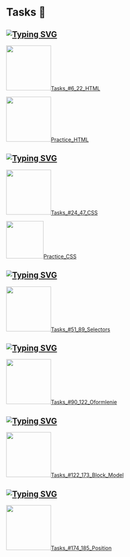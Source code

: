 <h1 aligin=left>Tasks 🦋</h1>
<h2> <a href="https://git.io/typing-svg"><img src="https://readme-typing-svg.herokuapp.com?font=Dancing+Script&size=35&pause=1000&width=435&lines=Solving_HTML_tasks" alt="Typing SVG" /></a> </h2>

<p>
  <img src="https://i.giphy.com/media/v1.Y2lkPTc5MGI3NjExYmlmemtkbzBqaGN1M2tyOXprd3NnZzNlaWt6d2xleTNwOTFoN3V2MiZlcD12MV9pbnRlcm5hbF9naWZfYnlfaWQmY3Q9cw/YGneNzIqCRRHiH8lNN/giphy.gif" width="120px"/><a href="https://github.com/yaroslavagrebeneva/yasya_css_html_tasks/tree/main/yasya_tasks_6_22_html">Tasks_#6_22_HTML</a>
</p>

<p>
  <img src="https://i.giphy.com/media/v1.Y2lkPTc5MGI3NjExbm53azkzY3M5cGMyZW5tcDFxbzhocWhhNHl1eWRiejJ4Zm55bjlwYiZlcD12MV9pbnRlcm5hbF9naWZfYnlfaWQmY3Q9cw/XfxRuvD1FOJaULYw89/giphy.gif" width="120px"/><a href="https://github.com/yaroslavagrebeneva/yasya_css_html_tasks/tree/main/yasya_practicum_html">Practice_HTML</a>
</p>
<h2></h2>
<h2> <a href="https://git.io/typing-svg"><img src="https://readme-typing-svg.herokuapp.com?font=Dancing+Script&size=35&pause=1000&width=435&lines=Solving_CSS_tasks" alt="Typing SVG" /></a> </h2>

<p>
  <img src="https://i.giphy.com/media/v1.Y2lkPTc5MGI3NjExNGxkMDMwcHh0MzA0ODEycXJnYXFhYzJuNWdhdjU5dHZ0MHYxcnFueSZlcD12MV9pbnRlcm5hbF9naWZfYnlfaWQmY3Q9cw/GeC3xJbTJEOZLL6ZgU/giphy.gif" width="120px"/><a href="https://github.com/yaroslavagrebeneva/yasya_css_html_tasks/tree/main/yasya_tasks_24_47_css">Tasks_#24_47_CSS</a>
</p>

<p>
  <img src="https://i.giphy.com/media/v1.Y2lkPTc5MGI3NjExeTlyNDd0OGkyZHB1ZnlrOGFtcm5wNGM2MmVva3o2MHNuMm16bDhlcSZlcD12MV9pbnRlcm5hbF9naWZfYnlfaWQmY3Q9cw/URSx16AkryF5Xf4esD/giphy.gif" width="100px"/><a href="https://github.com/yaroslavagrebeneva/yasya_css_html_tasks/tree/main/yasya_practicum_css">Practice_CSS</a>
</p>
<h2></h2>
<h2> <a href="https://git.io/typing-svg"><img src="https://readme-typing-svg.herokuapp.com?font=Dancing+Script&size=35&pause=1000&width=435&lines=Solving_Selectors_Tasks" alt="Typing SVG" /></a> </h2>
<p>
  <img src="https://i.giphy.com/media/v1.Y2lkPTc5MGI3NjExcGJ2bDZ5NnRhdjFldDRteXZ6djh3YTl1bXI5YWQ5aTV0ZWtyZ3FleiZlcD12MV9pbnRlcm5hbF9naWZfYnlfaWQmY3Q9cw/fgAtIX9VnuEyYcaMBj/giphy.gif" width="120px"/><a href="https://github.com/yaroslavagrebeneva/yasya_css_html_tasks/tree/main/yasya_tasks_51_89_selectors">Tasks_#51_89_Selectors</a>
</p>

<h2></h2>
<h2> <a href="https://git.io/typing-svg"><img src="https://readme-typing-svg.herokuapp.com?font=Dancing+Script&size=35&pause=1000&width=435&lines=Solving_Oformlenie_Tasks" alt="Typing SVG" /></a> </h2>
<p>
  <img src="https://i.giphy.com/media/v1.Y2lkPTc5MGI3NjExb2d1eGlpemE2cWw2dGN2YnI4eHRlNmpsaW9oMTllc2l4eXpxZW05aCZlcD12MV9pbnRlcm5hbF9naWZfYnlfaWQmY3Q9cw/OWtqNdtThilvZUmrES/giphy.gif" width="120px"/><a href="https://github.com/yaroslavagrebeneva/yasya_css_html_tasks/tree/main/yasya_oformlenie_tasks_90_122">Tasks_#90_122_Oformlenie</a>
</p>
<h2></h2>
<h2> <a href="https://git.io/typing-svg"><img src="https://readme-typing-svg.herokuapp.com?font=Dancing+Script&size=35&pause=1000&width=435&lines=Solving_Block_Model_Tasks" alt="Typing SVG" /></a> </h2>
<p>
  <img src="https://i.giphy.com/media/v1.Y2lkPTc5MGI3NjExaWNxajBjaGJjdDF3MzY1NWxsdXk3dWNkeGRwdnJ1Nzd3MHFvYzVydCZlcD12MV9pbnRlcm5hbF9naWZfYnlfaWQmY3Q9cw/2fxWqxz89gcxRAr0wu/giphy.gif" width="120px"/><a href="https://github.com/yaroslavagrebeneva/yasya_css_html_tasks/tree/main/yasya_block_model_tasks_122_173">Tasks_#122_173_Block_Model</a>
</p>

<h2></h2>
<h2> <a href="https://git.io/typing-svg"><img src="https://readme-typing-svg.herokuapp.com?font=Dancing+Script&size=35&pause=1000&width=435&lines=Solving_Position_Tasks" alt="Typing SVG" /></a> </h2>
<p>
  <img src="https://i.giphy.com/media/v1.Y2lkPTc5MGI3NjExYWI4ZnJiemo1OHA2MXQxdG9zaHl3OTJjbnJ2amhlODRzamVxZ3dwYiZlcD12MV9pbnRlcm5hbF9naWZfYnlfaWQmY3Q9cw/GblNVJ4wSwTSakiWtb/giphy.gif" width="120px"/><a href="https://github.com/yaroslavagrebeneva/yasya_css_html_tasks/tree/main/yasya_position_tasks_174_185">Tasks_#174_185_Position</a>
</p>
